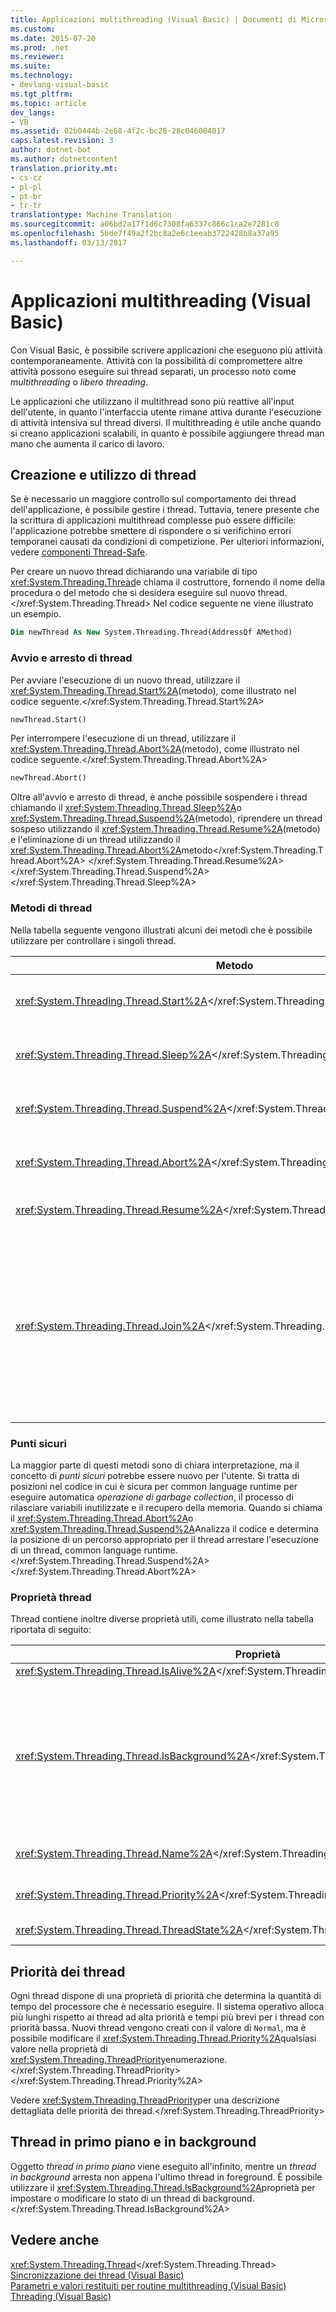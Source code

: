 ```yaml
---
title: Applicazioni multithreading (Visual Basic) | Documenti di Microsoft
ms.custom: 
ms.date: 2015-07-20
ms.prod: .net
ms.reviewer: 
ms.suite: 
ms.technology:
- devlang-visual-basic
ms.tgt_pltfrm: 
ms.topic: article
dev_langs:
- VB
ms.assetid: 02b0444b-2e68-4f2c-bc28-28c046004017
caps.latest.revision: 3
author: dotnet-bot
ms.author: dotnetcontent
translation.priority.mt:
- cs-cz
- pl-pl
- pt-br
- tr-tr
translationtype: Machine Translation
ms.sourcegitcommit: a06bd2a17f1d6c7308fa6337c866c1ca2e7281c0
ms.openlocfilehash: 5bde7f49a2f2bc8a2e6c1eeab3722428b8a37a95
ms.lasthandoff: 03/13/2017

---
```

# <a name="multithreaded-applications-visual-basic"></a>Applicazioni multithreading (Visual Basic)
Con Visual Basic, è possibile scrivere applicazioni che eseguono più attività contemporaneamente. Attività con la possibilità di compromettere altre attività possono eseguire sui thread separati, un processo noto come *multithreading* o *libero threading*.  
  
 Le applicazioni che utilizzano il multithread sono più reattive all'input dell'utente, in quanto l'interfaccia utente rimane attiva durante l'esecuzione di attività intensiva sul thread diversi. Il multithreading è utile anche quando si creano applicazioni scalabili, in quanto è possibile aggiungere thread man mano che aumenta il carico di lavoro.  
  
## <a name="creating-and-using-threads"></a>Creazione e utilizzo di thread  
 Se è necessario un maggiore controllo sul comportamento dei thread dell'applicazione, è possibile gestire i thread. Tuttavia, tenere presente che la scrittura di applicazioni multithread complesse può essere difficile: l'applicazione potrebbe smettere di rispondere o si verifichino errori temporanei causati da condizioni di competizione. Per ulteriori informazioni, vedere [componenti Thread-Safe](http://msdn.microsoft.com/library/4f7c7377-a782-4bd0-aaa3-9db8c12945ee).  
  
 Per creare un nuovo thread dichiarando una variabile di tipo <xref:System.Threading.Thread>e chiama il costruttore, fornendo il nome della procedura o del metodo che si desidera eseguire sul nuovo thread.</xref:System.Threading.Thread> Nel codice seguente ne viene illustrato un esempio.  
  
```vb  
Dim newThread As New System.Threading.Thread(AddressOf AMethod)  
```  
  
### <a name="starting-and-stopping-threads"></a>Avvio e arresto di thread  
 Per avviare l'esecuzione di un nuovo thread, utilizzare il <xref:System.Threading.Thread.Start%2A>(metodo), come illustrato nel codice seguente.</xref:System.Threading.Thread.Start%2A>  
  
```vb  
newThread.Start()  
```  
  
 Per interrompere l'esecuzione di un thread, utilizzare il <xref:System.Threading.Thread.Abort%2A>(metodo), come illustrato nel codice seguente.</xref:System.Threading.Thread.Abort%2A>  
  
```vb  
newThread.Abort()  
```  
  
 Oltre all'avvio e arresto di thread, è anche possibile sospendere i thread chiamando il <xref:System.Threading.Thread.Sleep%2A>o <xref:System.Threading.Thread.Suspend%2A>(metodo), riprendere un thread sospeso utilizzando il <xref:System.Threading.Thread.Resume%2A>(metodo) e l'eliminazione di un thread utilizzando il <xref:System.Threading.Thread.Abort%2A>metodo</xref:System.Threading.Thread.Abort%2A> </xref:System.Threading.Thread.Resume%2A> </xref:System.Threading.Thread.Suspend%2A> </xref:System.Threading.Thread.Sleep%2A>  
  
### <a name="thread-methods"></a>Metodi di thread  
 Nella tabella seguente vengono illustrati alcuni dei metodi che è possibile utilizzare per controllare i singoli thread.  
  
|Metodo|Azione|  
|------------|------------|  
|<xref:System.Threading.Thread.Start%2A></xref:System.Threading.Thread.Start%2A>|Consente di avviare l'esecuzione di un thread.|  
|<xref:System.Threading.Thread.Sleep%2A></xref:System.Threading.Thread.Sleep%2A>|Sospende un thread per un determinato periodo.|  
|<xref:System.Threading.Thread.Suspend%2A></xref:System.Threading.Thread.Suspend%2A>|Sospende un thread quando raggiunge un punto sicuro.|  
|<xref:System.Threading.Thread.Abort%2A></xref:System.Threading.Thread.Abort%2A>|Interrompe un thread quando raggiunge un punto sicuro.|  
|<xref:System.Threading.Thread.Resume%2A></xref:System.Threading.Thread.Resume%2A>|Riavvia un thread in sospeso|  
|<xref:System.Threading.Thread.Join%2A></xref:System.Threading.Thread.Join%2A>|Determina che il thread corrente attendere un altro thread di completamento. Se utilizzato con un valore di timeout, questo metodo restituisce `True` se il thread viene completato nel tempo allocato.|  
  
### <a name="safe-points"></a>Punti sicuri  
 La maggior parte di questi metodi sono di chiara interpretazione, ma il concetto di *punti sicuri* potrebbe essere nuovo per l'utente. Si tratta di posizioni nel codice in cui è sicura per common language runtime per eseguire automatica *operazione di garbage collection*, il processo di rilasciare variabili inutilizzate e il recupero della memoria. Quando si chiama il <xref:System.Threading.Thread.Abort%2A>o <xref:System.Threading.Thread.Suspend%2A>Analizza il codice e determina la posizione di un percorso appropriato per il thread arrestare l'esecuzione di un thread, common language runtime.</xref:System.Threading.Thread.Suspend%2A> </xref:System.Threading.Thread.Abort%2A>  
  
### <a name="thread-properties"></a>Proprietà thread  
 Thread contiene inoltre diverse proprietà utili, come illustrato nella tabella riportata di seguito:  
  
|Proprietà|Valore|  
|--------------|-----------|  
|<xref:System.Threading.Thread.IsAlive%2A></xref:System.Threading.Thread.IsAlive%2A>|Contiene il valore `True` se il thread è attivo.|  
|<xref:System.Threading.Thread.IsBackground%2A></xref:System.Threading.Thread.IsBackground%2A>|Ottiene o imposta un valore booleano che indica se un thread è o deve essere un thread in background. I thread in background sono simili ai thread in primo piano, ma un thread in background non impedisce un processo di arresto. Al termine di tutti i thread in foreground che appartengono a un processo, common language runtime termina il processo chiamando il <xref:System.Threading.Thread.Abort%2A>metodo thread in background che ancora attivi.</xref:System.Threading.Thread.Abort%2A>|  
|<xref:System.Threading.Thread.Name%2A></xref:System.Threading.Thread.Name%2A>|Ottiene o imposta il nome di un thread. Molto spesso utilizzati per individuare i singoli thread quando esegue il debug.|  
|<xref:System.Threading.Thread.Priority%2A></xref:System.Threading.Thread.Priority%2A>|Ottiene o imposta un valore che viene utilizzato dal sistema operativo per definire le priorità di pianificazione dei thread.|  
|<xref:System.Threading.Thread.ThreadState%2A></xref:System.Threading.Thread.ThreadState%2A>|Contiene un valore che descrive lo stato o gli stati di un thread.|  
  
## <a name="thread-priorities"></a>Priorità dei thread  
 Ogni thread dispone di una proprietà di priorità che determina la quantità di tempo del processore che è necessario eseguire. Il sistema operativo alloca più lunghi rispetto ai thread ad alta priorità e tempi più brevi per i thread con priorità bassa. Nuovi thread vengono creati con il valore di `Normal`, ma è possibile modificare il <xref:System.Threading.Thread.Priority%2A>qualsiasi valore nella proprietà di <xref:System.Threading.ThreadPriority>enumerazione.</xref:System.Threading.ThreadPriority> </xref:System.Threading.Thread.Priority%2A>  
  
 Vedere <xref:System.Threading.ThreadPriority>per una descrizione dettagliata delle priorità dei thread.</xref:System.Threading.ThreadPriority>  
  
## <a name="foreground-and-background-threads"></a>Thread in primo piano e in background  
 Oggetto *thread in primo piano* viene eseguito all'infinito, mentre un *thread in background* arresta non appena l'ultimo thread in foreground. È possibile utilizzare il <xref:System.Threading.Thread.IsBackground%2A>proprietà per impostare o modificare lo stato di un thread di background.</xref:System.Threading.Thread.IsBackground%2A>  
  
## <a name="see-also"></a>Vedere anche  
 <xref:System.Threading.Thread></xref:System.Threading.Thread>   
 [Sincronizzazione dei thread (Visual Basic)](../../../../visual-basic/programming-guide/concepts/threading/thread-synchronization.md)   
 [Parametri e valori restituiti per routine multithreading (Visual Basic)](../../../../visual-basic/programming-guide/concepts/threading/parameters-and-return-values-for-multithreaded-procedures.md)   
 [Threading (Visual Basic)](../../../../visual-basic/programming-guide/concepts/threading/index.md)
